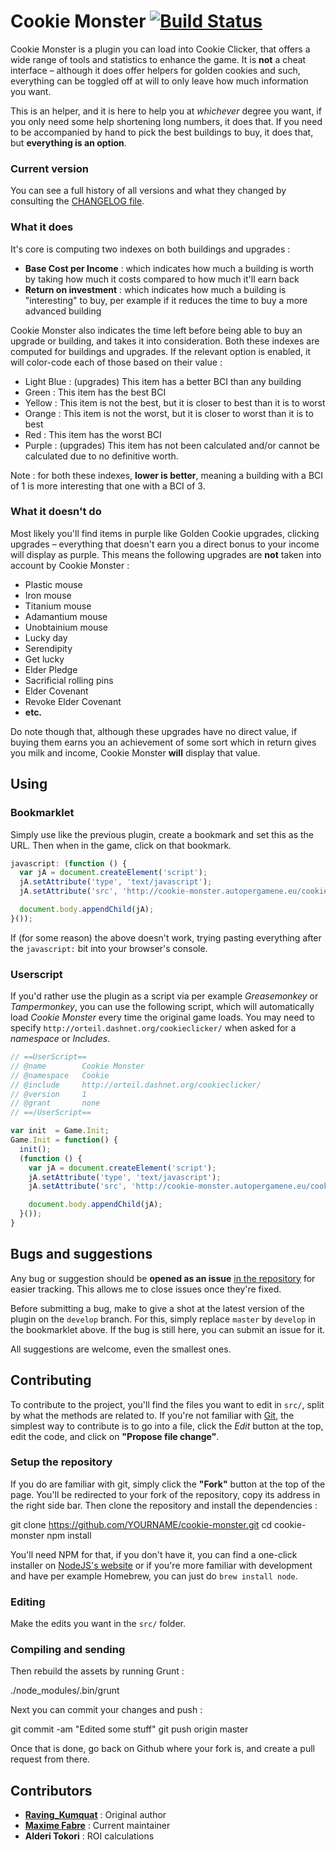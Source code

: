 # Cookie Monster [![Build Status](https://travis-ci.org/Anahkiasen/cookie-monster.png?branch=master)](https://travis-ci.org/Anahkiasen/cookie-monster) #

Cookie Monster is a plugin you can load into Cookie Clicker, that offers a wide range of tools and statistics to enhance the game.
It is **not** a cheat interface – although it does offer helpers for golden cookies and such, everything can be toggled off at will to only leave how much information you want.

This is an helper, and it is here to help you at _whichever_ degree you want, if you only need some help shortening long numbers, it does that. If you need to be accompanied
by hand to pick the best buildings to buy, it does that, but **everything is an option**.

### Current version ###

You can see a full history of all versions and what they changed by consulting the [CHANGELOG file](https://github.com/Anahkiasen/cookie-monster/blob/master/CHANGELOG.md).

### What it does ###

It's core is computing two indexes on both buildings and upgrades :
* **Base Cost per Income** : which indicates how much a building is worth by taking how much it costs compared to how much it'll earn back
* **Return on investment** : which indicates how much a building is "interesting" to buy, per example if it reduces the time to buy a more advanced building

Cookie Monster also indicates the time left before being able to buy an upgrade or building, and takes it into consideration.
Both these indexes are computed for buildings and upgrades. If the relevant option is enabled, it will color-code each of those based on their value :

* Light Blue : (upgrades) This item has a better BCI than any building
* Green      : This item has the best BCI
* Yellow     : This item is not the best, but it is closer to best than it is to worst
* Orange     : This item is not the worst, but it is closer to worst than it is to best
* Red        : This item has the worst BCI
* Purple     : (upgrades) This item has not been calculated and/or cannot be calculated due to no definitive worth.

Note : for both these indexes, **lower is better**, meaning a building with a BCI of 1 is more interesting that one with a BCI of 3.

### What it doesn't do ###

Most likely you'll find items in purple like Golden Cookie upgrades, clicking upgrades – everything that doesn't earn you a direct bonus to your income will display as purple.
This means the following upgrades are **not** taken into account by Cookie Monster :

* Plastic mouse
* Iron mouse
* Titanium mouse
* Adamantium mouse
* Unobtainium mouse
* Lucky day
* Serendipity
* Get lucky
* Elder Pledge
* Sacrificial rolling pins
* Elder Covenant
* Revoke Elder Covenant
* **etc.**

Do note though that, although these upgrades have no direct value, if buying them earns you an achievement of some sort which in return gives you milk and income, Cookie Monster **will** display that value.

## Using ##

### Bookmarklet ###

Simply use like the previous plugin, create a bookmark and set this as the URL. Then when in the game, click on that bookmark.

```js
javascript: (function () {
  var jA = document.createElement('script');
  jA.setAttribute('type', 'text/javascript');
  jA.setAttribute('src', 'http://cookie-monster.autopergamene.eu/cookie-monster.min.js?' + new Date().getTime());

  document.body.appendChild(jA);
}());
```

If (for some reason) the above doesn't work, trying pasting everything after the `javascript:` bit into your browser's console.

### Userscript ###

If you'd rather use the plugin as a script via per example _Greasemonkey_ or _Tampermonkey_, you can use the following script, which will automatically load _Cookie Monster_ every time the original game loads.
You may need to specify `http://orteil.dashnet.org/cookieclicker/` when asked for a _namespace_ or _Includes_.

```js
// ==UserScript==
// @name        Cookie Monster
// @namespace   Cookie
// @include     http://orteil.dashnet.org/cookieclicker/
// @version     1
// @grant       none
// ==/UserScript==

var init  = Game.Init;
Game.Init = function() {
  init();
  (function () {
    var jA = document.createElement('script');
    jA.setAttribute('type', 'text/javascript');
    jA.setAttribute('src', 'http://cookie-monster.autopergamene.eu/cookie-monster.min.js?' + new Date().getTime());

    document.body.appendChild(jA);
  }());
}
```

## Bugs and suggestions ##

Any bug or suggestion should be **opened as an issue** [in the repository](https://github.com/Anahkiasen/cookie-monster/issues) for easier tracking. This allows me to close issues once they're fixed.

Before submitting a bug, make to give a shot at the latest version of the plugin on the `develop` branch. For this, simply replace `master` by `develop` in the bookmarklet above.
If the bug is still here, you can submit an issue for it.

All suggestions are welcome, even the smallest ones.

## Contributing ##

To contribute to the project, you'll find the files you want to edit in `src/`, split by what the methods are related to. If you're not familiar with [Git](http://git-scm.com/), the simplest way to contribute is to go into a file, click the _Edit_ button at the top, edit the code, and click on **"Propose file change"**.

### Setup the repository ###

If you do are familiar with git, simply click the **"Fork"** button at the top of the page. You'll be redirected to your fork of the repository, copy its address in the right side bar. Then clone the repository and install the dependencies :

  git clone https://github.com/YOURNAME/cookie-monster.git
  cd cookie-monster
  npm install

You'll need NPM for that, if you don't have it, you can find a one-click installer on [NodeJS's website](http://nodejs.org/) or if you're more familiar with development and have per example Homebrew, you can just do `brew install node`.

### Editing ###

Make the edits you want in the `src/` folder.

### Compiling and sending ###

Then rebuild the assets by running Grunt :

  ./node_modules/.bin/grunt

Next you can commit your changes and push :

  git commit -am "Edited some stuff"
  git push origin master

Once that is done, go back on Github where your fork is, and create a pull request from there.

## Contributors ##

* **[Raving_Kumquat](http://cookieclicker.wikia.com/wiki/User:Raving_Kumquat)** : Original author
* **[Maxime Fabre](https://github.com/Anahkiasen)** : Current maintainer
* **Alderi Tokori** : ROI calculations